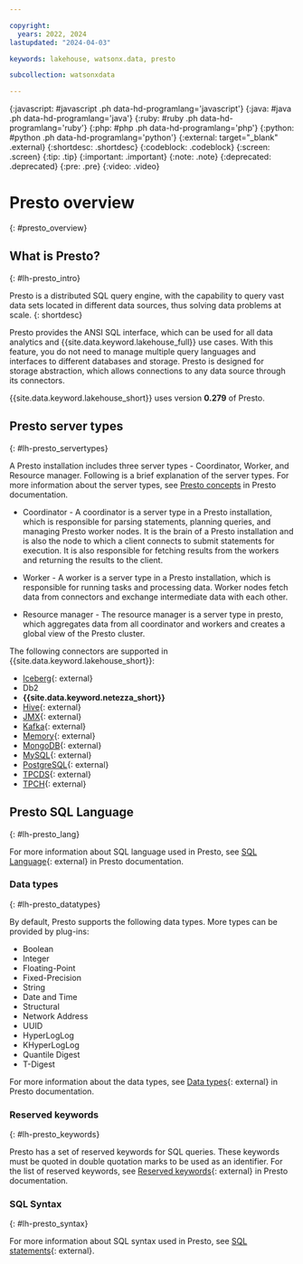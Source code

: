 ```yaml
---

copyright:
  years: 2022, 2024
lastupdated: "2024-04-03"

keywords: lakehouse, watsonx.data, presto

subcollection: watsonxdata

---
```


{:javascript: #javascript .ph data-hd-programlang='javascript'}
{:java: #java .ph data-hd-programlang='java'}
{:ruby: #ruby .ph data-hd-programlang='ruby'}
{:php: #php .ph data-hd-programlang='php'}
{:python: #python .ph data-hd-programlang='python'}
{:external: target="_blank" .external}
{:shortdesc: .shortdesc}
{:codeblock: .codeblock}
{:screen: .screen}
{:tip: .tip}
{:important: .important}
{:note: .note}
{:deprecated: .deprecated}
{:pre: .pre}
{:video: .video}

# Presto overview
{: #presto_overview}

## What is Presto?
{: #lh-presto_intro}

Presto is a distributed SQL query engine, with the capability to query vast data sets located in different data sources, thus solving data problems at scale.
{: shortdesc}

Presto provides the ANSI SQL interface, which can be used for all data analytics and {{site.data.keyword.lakehouse_full}} use cases. With this feature, you do not need to manage multiple query languages and interfaces to different databases and storage. Presto is designed for storage abstraction, which allows connections to any data source through its connectors.

{{site.data.keyword.lakehouse_short}} uses version **0.279** of Presto.

## Presto server types
{: #lh-presto_servertypes}

A Presto installation includes three server types - Coordinator, Worker, and Resource manager. Following is a brief explanation of the server types. For more information about the server types, see [Presto concepts](https://prestodb.io/docs/current/overview/concepts.html) in Presto documentation.

- Coordinator - A coordinator is a server type in a Presto installation, which is responsible for parsing statements, planning queries, and managing Presto worker nodes. It is the brain of a Presto installation and is also the node to which a client connects to submit statements for execution. It is also responsible for fetching results from the workers and returning the results to the client.

- Worker - A worker is a server type in a Presto installation, which is responsible for running tasks and processing data. Worker nodes fetch data from connectors and exchange intermediate data with each other.

- Resource manager - The resource manager is a server type in presto, which aggregates data from all coordinator and workers and creates a global view of the Presto cluster.

The following connectors are supported in {{site.data.keyword.lakehouse_short}}:

-	[Iceberg](https://prestodb.io/docs/current/connector/iceberg.html){: external}
-	Db2
-	**{{site.data.keyword.netezza_short}}**
-	[Hive](https://prestodb.io/docs/current/connector/hive.html){: external}
-	[JMX](https://prestodb.io/docs/current/connector/jmx.html){: external}
-	[Kafka](https://prestodb.io/docs/current/connector/kafka.html){: external}
-	[Memory](https://prestodb.io/docs/current/connector/memory.html){: external}
-	[MongoDB](https://prestodb.io/docs/current/connector/mongodb.html){: external}
-	[MySQL](https://prestodb.io/docs/current/connector/mysql.html){: external}
-	[PostgreSQL](https://prestodb.io/docs/current/connector/postgresql.html){: external}
-	[TPCDS](https://prestodb.io/docs/current/connector/tpcds.html){: external}
-	[TPCH](https://prestodb.io/docs/current/connector/tpch.html){: external}


## Presto SQL Language
{: #lh-presto_lang}

For more information about SQL language used in Presto, see [SQL Language](https://prestodb.io/docs/current/language.html){: external} in Presto documentation.

### Data types
{: #lh-presto_datatypes}

By default, Presto supports the following data types. More types can be provided by plug-ins:

- Boolean
- Integer
- Floating-Point
- Fixed-Precision
- String
- Date and Time
- Structural
- Network Address
- UUID
- HyperLogLog
- KHyperLogLog
- Quantile Digest
- T-Digest

For more information about the data types, see [Data types](https://prestodb.io/docs/current/language/types.html){: external} in Presto documentation.

### Reserved keywords
{: #lh-presto_keywords}

Presto has a set of reserved keywords for SQL queries. These keywords must be quoted in double quotation marks to be used as an identifier.
For the list of reserved keywords, see [Reserved keywords](https://prestodb.io/docs/current/language/reserved.html){: external} in Presto documentation.

### SQL Syntax
{: #lh-presto_syntax}

For more information about SQL syntax used in Presto, see [SQL statements](https://www.ibm.com/docs/en/watsonxdata/1.1.x?topic=sql-statements){: external}.
